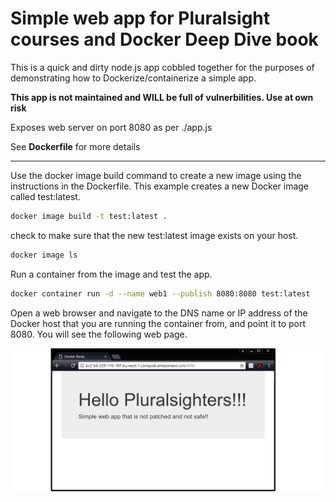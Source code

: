 # Simple web app for Pluralsight courses and Docker Deep Dive book
This is a quick and dirty node.js app cobbled together for the purposes of demonstrating how to Dockerize/containerize a simple app.

**This app is not maintained and WILL be full of vulnerbilities. Use at own risk**

Exposes web server on port 8080 as per ./app.js

See **Dockerfile** for more details

------------------------------------------------------------------------------

Use the docker image build command to create a new image using the instructions in the Dockerfile. This example creates a new Docker image called test:latest.

```bash
docker image build -t test:latest .
```

check to make sure that the new test:latest image exists on your host.

```bash
docker image ls
```

Run a container from the image and test the app.

```bash
docker container run -d --name web1 --publish 8080:8080 test:latest
```

Open a web browser and navigate to the DNS name or IP address of the Docker host that you are running the container from, and point it to port 8080. You will see the following web page.

![result.png](result.png)